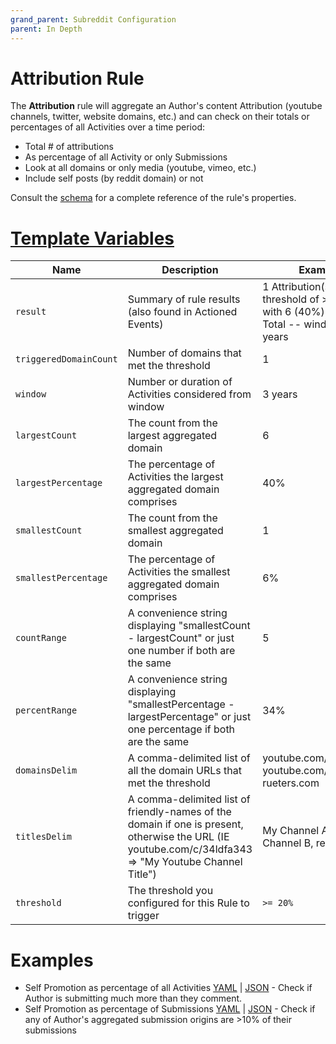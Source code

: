```yaml
---
grand_parent: Subreddit Configuration
parent: In Depth
---
```


# Attribution Rule

The **Attribution** rule will aggregate an Author's content Attribution (youtube channels, twitter, website domains, etc.) and can check on their totals or percentages of all Activities over a time period:
* Total # of attributions 
* As percentage of all Activity or only Submissions
* Look at all domains or only media (youtube, vimeo, etc.)
* Include self posts (by reddit domain) or not

Consult the [schema](https://json-schema.app/view/%23/%23%2Fdefinitions%2FCheckJson/%23%2Fdefinitions%2FAttributionJSONConfig?url=https%3A%2F%2Fraw.githubusercontent.com%2FFoxxMD%2Fcontext-mod%2Fmaster%2Fsrc%2FSchema%2FApp.json) for a complete reference of the rule's properties.

# [Template Variables](/docs/moderators/actionTemplating.md)

|          Name          |                                                                      Description                                                                       |                                          Example                                          |
|------------------------|--------------------------------------------------------------------------------------------------------------------------------------------------------|-------------------------------------------------------------------------------------------|
| `result`               | Summary of rule results (also found in Actioned Events)                                                                                                | 1 Attribution(s) met the threshold of >= 20%, with 6 (40%) of 15 Total -- window: 3 years |
| `triggeredDomainCount` | Number of domains that met the threshold                                                                                                               | 1                                                                                         |
| `window`               | Number or duration of Activities considered from window                                                                                                | 3 years                                                                                   |
| `largestCount`         | The count from the largest aggregated domain                                                                                                           | 6                                                                                         |
| `largestPercentage`    | The percentage of Activities the largest aggregated domain comprises                                                                                   | 40%                                                                                       |
| `smallestCount`        | The count from the smallest aggregated domain                                                                                                          | 1                                                                                         |
| `smallestPercentage`   | The percentage of Activities the smallest aggregated domain comprises                                                                                  | 6%                                                                                        |
| `countRange`           | A convenience string displaying "smallestCount - largestCount" or just one number if both are the same                                                 | 5                                                                                         |
| `percentRange`         | A convenience string displaying "smallestPercentage - largestPercentage" or just one percentage if both are the same                                   | 34%                                                                                       |
| `domainsDelim`         | A comma-delimited list of all the domain URLs that met the threshold                                                                                   | youtube.com/example1, youtube.com/example2, rueters.com                                   |
| `titlesDelim`          | A comma-delimited list of friendly-names of the domain if one is present, otherwise the URL (IE youtube.com/c/34ldfa343 => "My Youtube Channel Title") | My Channel A, My Channel B, reuters.com                                                   |
| `threshold`            | The threshold you configured for this Rule to trigger                                                                                                  | `>= 20%`                                                                                  |

# Examples

* Self Promotion as percentage of all Activities [YAML](/docs/moderators/components/attribution/redditSelfPromoAll.yaml) | [JSON](/docs/moderators/components/attribution/redditSelfPromoAll.json5) - Check if Author is submitting much more than they comment.
* Self Promotion as percentage of Submissions [YAML](/docs/moderators/components/attribution/redditSelfPromoSubmissionsOnly.yaml) | [JSON](/docs/examplesm/attribution/redditSelfPromoSubmissionsOnly.json5) - Check if any of Author's aggregated submission origins are >10% of their submissions
